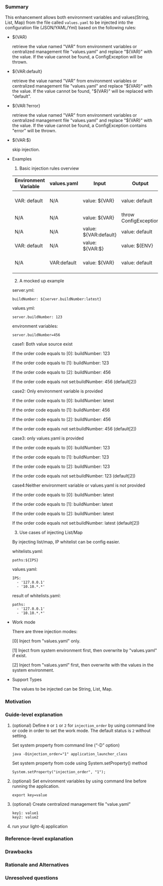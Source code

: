 ### Summary
  This enhancement allows both environment variables and values(String, List, Map) from the file called `values.yaml` 
  to be injected into the configuration file (JSON/YAML/Yml) based on the following rules:
  
  * ${VAR} 
  
    retrieve the value named "VAR" from environment variables or centralized management file "values.yaml" and replace "${VAR}" with the value. If the value cannot be found, a 
    ConfigException will be thrown.
  
  * ${VAR:default} 
  
    retrieve the value named "VAR" from environment variables or centralized management file "values.yaml" and replace "${VAR}" with the value. If the value cannot be found, 
    "${VAR}" will be replaced with "default".
  
  * ${VAR:?error}
  
    retrieve the value named "VAR" from environment variables or centralized management file "values.yaml" and replace "${VAR}" with the value. If the value cannot be found, 
    a ConfigException contains "error" will be thrown.
  
  * ${VAR:$}
  
    skip injection.
    
  * Examples
  
    1. Basic injection rules overview
    
      | Environment Variable | values.yaml | Input | Output | Action |
      | --- | --- | --- | --- | --- |
      | VAR: default | N/A | value: ${VAR} | value: default | inject environment variable |
      | N/A | N/A | value: ${VAR} | throw ConfigException | exception |
      | N/A | N/A | value: ${VAR:default} | value: default | inject default |
      | VAR: default | N/A | value: ${VAR:$} | value: ${ENV} | skip injection | 
      | N/A | VAR:default | value: ${VAR} | value: default | inject value from values.yaml | 
    
    
    
    2. A mocked up example
    
      server.yml:
      ```
      buildNumber: ${server.buildNumber:latest}
      ```
      values.yml:
      ```
      server.buildNumber: 123
      ```
      environment variables:
      ```
      server.buildNumber=456
      ```
    
      case1: Both value source exist
    
      If the order code equals to [0]: buildNumber: 123
    
      If the order code equals to [1]: buildNumber: 123
    
      If the order code equals to [2]: buildNumber: 456
    
      If the order code equals not set:buildNumber: 456 (default[2])

      
      case2: Only environment variable is provided
    
      If the order code equals to [0]: buildNumber: latest
    
      If the order code equals to [1]: buildNumber: 456
    
      If the order code equals to [2]: buildNumber: 456
    
      If the order code equals not set:buildNumber: 456 (default[2])

      
      case3: only values.yaml is provided
    
      If the order code equals to [0]: buildNumber: 123
    
      If the order code equals to [1]: buildNumber: 123
    
      If the order code equals to [2]: buildNumber: 123
    
      If the order code equals not set:buildNumber: 123 (default[2])

      case4:Neither environment variable or values.yaml is not provided
    
      If the order code equals to [0]: buildNumber: latest
    
      If the order code equals to [1]: buildNumber: latest
    
      If the order code equals to [2]: buildNumber: latest
    
      If the order code equals not set:buildNumber: latest (default[2])
    
    
    
    3. Use cases of injecting List/Map
    
      By injecting list/map, IP whitelist can be config easier.
    
      whitelists.yaml:
      ```
      paths:${IPS}
      ```
      values.yaml:
      ```
      IPS:
        - '127.0.0.1'
        - '10.10.*.*'
      ```
      result of whitelists.yaml:
      ```
      paths:
        - '127.0.0.1'
        - '10.10.*.*'
      ```
    
    
  * Work mode
  
    There are three injection modes:
   
    [0] Inject from "values.yaml" only.
   
    [1] Inject from system environment first, then overwrite by "values.yaml" if exist.
   
    [2] Inject from "values.yaml" first, then overwrite with the values in the system environment.
   
      
  * Support Types
  
    The values to be injected can be String, List, Map.

### Motivation


### Guide-level explanation

1. (optional) Define `0` or `1` or `2` for `injection_order` by using command line or code in order to set the 
   work mode. The default status is `2` without setting.
  
   Set system property from command line (“-D” option)
   ```
   java -Dinjection_order="1" application_launcher_class
   ```
   Set system property from code using System.setProperty() method
   ```
   System.setProperty("injection_order", "1");
   ```

2. (optional) Set environment variables by using command line before running the application.
   ```
   export key=value
   ```
3. (optional) Create centralized management file "value.yaml"
   ```
   key1: value1
   key2: value2
   ```
4. run your light-4j application

### Reference-level explanation


### Drawbacks


### Rationale and Alternatives


### Unresolved questions
